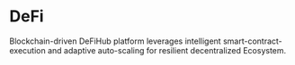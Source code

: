 # DeFi
Blockchain-driven DeFiHub platform leverages intelligent smart-contract-execution and adaptive auto-scaling for resilient decentralized Ecosystem.
